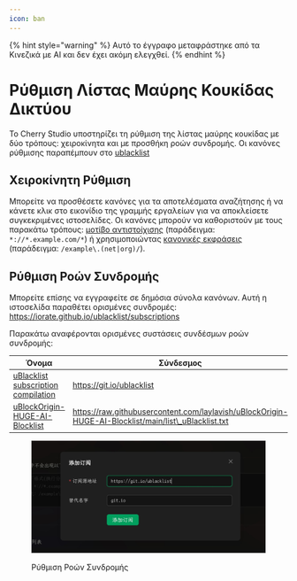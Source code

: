 ```yaml
---
icon: ban
---
```


{% hint style="warning" %}
Αυτό το έγγραφο μεταφράστηκε από τα Κινεζικά με AI και δεν έχει ακόμη ελεγχθεί.
{% endhint %}

# Ρύθμιση Λίστας Μαύρης Κουκίδας Δικτύου

Το Cherry Studio υποστηρίζει τη ρύθμιση της λίστας μαύρης κουκίδας με δύο τρόπους: χειροκίνητα και με προσθήκη ροών συνδρομής. Οι κανόνες ρύθμισης παραπέμπουν στο [ublacklist](https://github.com/iorate/ublacklist)

## Χειροκίνητη Ρύθμιση

Μπορείτε να προσθέσετε κανόνες για τα αποτελέσματα αναζήτησης ή να κάνετε κλικ στο εικονίδιο της γραμμής εργαλείων για να αποκλείσετε συγκεκριμένες ιστοσελίδες. Οι κανόνες μπορούν να καθοριστούν με τους παρακάτω τρόπους: [μοτίβο αντιστοίχισης](https://developer.mozilla.org/zh-CN/docs/mozilla/add-ons/webextensions/match_patterns) (παράδειγμα: `*://*.example.com/*`) ή χρησιμοποιώντας [κανονικές εκφράσεις](https://developer.mozilla.org/zh-CN/docs/web/javascript/guide/regular_expressions) (παράδειγμα: `/example\.(net|org)/`).

## Ρύθμιση Ροών Συνδρομής

Μπορείτε επίσης να εγγραφείτε σε δημόσια σύνολα κανόνων. Αυτή η ιστοσελίδα παραθέτει ορισμένες συνδρομές:\
https://iorate.github.io/ublacklist/subscriptions

Παρακάτω αναφέρονται ορισμένες συστάσεις συνδέσμων ροών συνδρομής:

| Όνομα                                                                                                    | Σύνδεσμος                                                                                                   | Τύπος   |
| ------------------------------------------------------------------------------------------------------- | ---------------------------------------------------------------------------------------------------------- | ------- |
| [uBlacklist subscription compilation](https://github.com/eallion/uBlacklist-subscription-compilation) | https://git.io/ublacklist                                                                                  | Κινέζικα |
| [uBlockOrigin-HUGE-AI-Blocklist](https://github.com/laylavish/uBlockOrigin-HUGE-AI-Blocklist)           | https://raw.githubusercontent.com/laylavish/uBlockOrigin-HUGE-AI-Blocklist/main/list\_uBlacklist.txt | AI-δημιουργημένη |

<figure><img src="../.gitbook/assets/blacklist1.jpg" alt=""><figcaption><p>Ρύθμιση Ροών Συνδρομής</p></figcaption></figure>